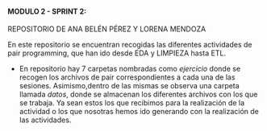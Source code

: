 ####  MODULO 2 - SPRINT 2: 
REPOSITORIO DE  ANA BELÉN PÉREZ Y LORENA MENDOZA

En este repositorio se encuentran recogidas las diferentes actividades de pair programming, que han ido desde EDA y LIMPIEZA hasta ETL.

- En repositorio hay 7 carpetas nombradas como *ejercicio* donde se recogen los archivos de pair correspondientes a cada una de las sesiones. Asimismo,dentro de las mismas se observa una carpeta llamada *datos*, donde se almacenan los diferentes archivos con los que se trabaja. Ya sean estos los que recibimos para la realización de la actividad o los que nosotras hemos ido generando con la realización de las actividades.

